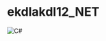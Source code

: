 # ekdlakdl12_NET

![C#](https://img.shields.io/badge/JavaScript-F7DF1E?style=for-the-badge&logo=JavaScript&logoColor=white)
